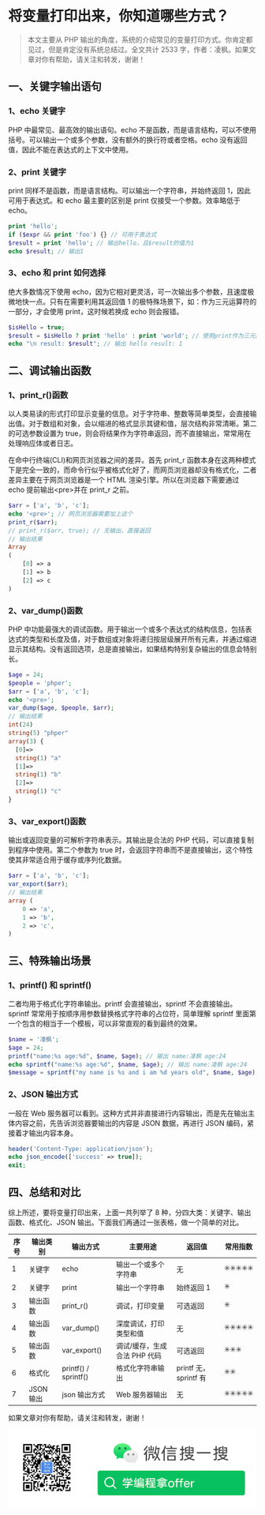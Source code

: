 # 将变量打印出来，你知道哪些方式？

> 本文主要从 PHP 输出的角度，系统的介绍常见的变量打印方式。你肯定都见过，但是肯定没有系统总结过。全文共计 2533 字，作者：凌枫。如果文章对你有帮助，请关注和转发，谢谢！

## 一、关键字输出语句

### 1、echo 关键字

PHP 中最常见、最高效的输出语句。echo 不是函数，而是语言结构，可以不使用括号。可以输出一个或多个参数，没有额外的换行符或者空格。echo 没有返回值，因此不能在表达式的上下文中使用。

### 2、print 关键字

print 同样不是函数，而是语言结构。可以输出一个字符串，并始终返回 1，因此可用于表达式。和 echo 最主要的区别是 print 仅接受一个参数。效率略低于 echo。

```php
print 'hello';
if ($expr && print 'foo') {} // 可用于表达式
$result = print 'hello'; // 输出hello，且$result的值为1
echo $result; // 输出1
```

### 3、echo 和 print 如何选择

绝大多数情况下使用 echo，因为它相对更灵活，可一次输出多个参数，且速度极微地快一点。只有在需要利用其返回值 1 的极特殊场景下，如：作为三元运算符的一部分，才会使用 print，这时候若换成 echo 则会报错。

```php
$isHello = true;
$result = $isHello ? print 'hello' : print 'world'; // 使用print作为三元运算符的一部分
echo "\n result: $result"; // 输出 hello result: 1
```

## 二、调试输出函数

### 1、print_r()函数

以人类易读的形式打印显示变量的信息。对于字符串、整数等简单类型，会直接输出值。对于数组和对象，会以缩进的格式显示其键和值，层次结构非常清晰。第二的可选参数设置为 true，则会将结果作为字符串返回，而不直接输出，常常用在处理响应体或者日志。

在命中行终端(CLI)和网页浏览器之间的差异。首先 print\_r 函数本身在这两种模式下是完全一致的，而命令行似乎被格式化好了，而网页浏览器却没有格式化，二者差异主要在于网页浏览器是一个 HTML 渲染引擎。所以在浏览器下需要通过 echo 提前输出\<pre>并在 print\_r 之前。

```php
$arr = ['a', 'b', 'c'];
echo '<pre>'; // 网页浏览器需要加上这个
print_r($arr);
// print_r($arr, true); // 无输出，直接返回
// 输出结果
Array
(
    [0] => a
    [1] => b
    [2] => c
)
```

### 2、var_dump()函数

PHP 中功能最强大的调试函数。用于输出一个或多个表达式的结构信息，包括表达式的类型和长度及值，对于数组或对象将递归按层级展开所有元素，并通过缩进显示其结构。没有返回选项，总是直接输出，如果结构特别复杂输出的信息会特别长。

```php
$age = 24;
$people = 'phper';
$arr = ['a', 'b', 'c'];
echo '<pre>';
var_dump($age, $people, $arr);
// 输出结果
int(24)
string(5) "phper"
array(3) {
  [0]=>
  string(1) "a"
  [1]=>
  string(1) "b"
  [2]=>
  string(1) "c"
}
```

### 3、var\_export()函数

输出或返回变量的可解析字符串表示。其输出是合法的 PHP 代码，可以直接复制到程序中使用。第二个参数为 true 时，会返回字符串而不是直接输出，这个特性使其非常适合用于缓存或序列化数据。

```php
$arr = ['a', 'b', 'c'];
var_export($arr);
// 输出结果
array (
    0 => 'a',
    1 => 'b',
    2 => 'c',
)
```

## 三、特殊输出场景

### 1、printf() 和 sprintf()

二者均用于格式化字符串输出。printf 会直接输出，sprintf 不会直接输出。sprintf 常常用于按顺序用参数替换格式字符串的占位符，简单理解 sprintf 里面第一个包含的相当于一个模板，可以非常直观的看到最终的效果。

```php
$name = '凌枫';
$age = 24;
printf("name:%s age:%d", $name, $age); // 输出 name:凌枫 age:24
echo sprintf("name:%s age:%d", $name, $age); // 输出 name:凌枫 age:24
$message = sprintf("my name is %s and i am %d years old", $name, $age); // 直观看到最终效果
```

### 2、JSON 输出方式

一般在 Web 服务器可以看到。这种方式并非直接进行内容输出，而是先在输出主体内容之前，先告诉浏览器要输出的内容是 JSON 数据，再进行 JSON 编码，紧接着才输出内容本身。

```php
header('Content-Type: application/json');
echo json_encode(['success' => true]);
exit;
```

## 四、总结和对比

综上所述，要将变量打印出来，上面一共列举了 8 种，分四大类：关键字、输出函数、格式化、JSON 输出。下面我们再通过一张表格，做一个简单的对比。

|序号|输出类别|输出方式|主要用途|返回值|常用指数|
|---|---|---|---|---|----|
|1|关键字    | echo                 | 输出一个或多个字符串        | 无                  | ✳️✳️✳️✳️✳️ |
|2|关键字    | print                | 输出一个字符串           | 始终返回 1             | ✳️         |
|3|输出函数  | print_r()           | 调试，打印变量           | 可选返回               | ✳️         |
|4|输出函数  | var_dump()          | 深度调试，打印类型和值       | 无                  | ✳️✳️✳️✳️✳️ |
|5|输出函数  | var_export()        | 调试/缓存，生成合法 PHP 代码 | 可选返回               | ✳️✳️✳️     |
|6|格式化   | printf() / sprintf() | 格式化字符串输出          | printf 无，sprintf 有 | ✳️✳️       |
|7|JSON 输出| json 输出方式            | Web 服务器输出         | 无                  | ✳️✳️✳️✳️✳️ |

如果文章对你有帮助，请关注和转发，谢谢！

![qr](../assets/qr.png)